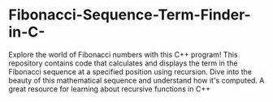 # Fibonacci-Sequence-Term-Finder-in-C-
Explore the world of Fibonacci numbers with this C++ program! This repository contains code that calculates and displays the term in the Fibonacci sequence at a specified position using recursion. Dive into the beauty of this mathematical sequence and understand how it's computed. A great resource for learning about recursive functions in C++
